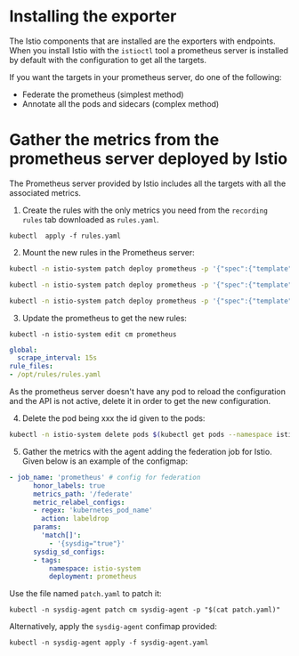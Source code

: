 # Installing the exporter
The Istio components that are installed are the exporters with endpoints. When you install Istio with the `istioctl` tool a prometheus server is installed by default with the configuration to get all the targets.

If you want the targets in your prometheus server, do one of the following:

* Federate the prometheus (simplest method)
* Annotate all the pods and sidecars (complex method)

# Gather the metrics from the prometheus server deployed by Istio

The Prometheus server provided by Istio includes all the targets with all the associated metrics.

1. Create the rules with the only metrics you need from the `recording rules`  tab downloaded as `rules.yaml`.
  ```
  kubectl  apply -f rules.yaml
  ```

2. Mount the new rules in the Prometheus server:
  ```sh
  kubectl -n istio-system patch deploy prometheus -p '{"spec":{"template":{"spec":{"volumes":[{"name":"config-rules","configMap":{"defaultMode":420,"name":"rules"}}]}}}}'

  kubectl -n istio-system patch deploy prometheus -p '{"spec":{"template":{"spec":{"containers":[{"name":"prometheus","volumeMounts": [{"mountPath": "/opt/rules","name": "config-rules"}]}]}}}}'

  kubectl -n istio-system patch deploy prometheus -p '{"spec":{"template":{"metadata":{"annotations":{"prometheus.io/scrape": "true", "prometheus.io/path": "/federate", "prometheus.io/port": "9090"}}}}}'
  ```

3. Update the prometheus to get the new rules:
  ```
  kubectl -n istio-system edit cm prometheus
  ```

  ```yaml
  global:
    scrape_interval: 15s
  rule_files:
  - /opt/rules/rules.yaml
  ```
  As the prometheus server doesn't have any pod to reload the configuration and the API is not active, delete it in order to get the new configuration.

4. Delete the pod being xxx the id given to the pods:
  ```sh
  kubectl -n istio-system delete pods $(kubectl get pods --namespace istio-system -l "app=prometheus,release=istio" -o jsonpath="{.items[0].metadata.name}")
  ```

5. Gather the metrics with the agent adding the federation job for Istio. Given below is an example of the configmap:

  ```yaml
  - job_name: 'prometheus' # config for federation
        honor_labels: true
        metrics_path: '/federate'
        metric_relabel_configs:
        - regex: 'kubernetes_pod_name'
          action: labeldrop
        params:
          'match[]':
            - '{sysdig="true"}'
        sysdig_sd_configs:
        - tags:
            namespace: istio-system
            deployment: prometheus
  ```
  Use the file named `patch.yaml`  to patch it:
  ```
  kubectl -n sysdig-agent patch cm sysdig-agent -p "$(cat patch.yaml)"
  ```
  Alternatively, apply the `sysdig-agent` confimap provided:
  ```
  kubectl -n sysdig-agent apply -f sysdig-agent.yaml
  ```
